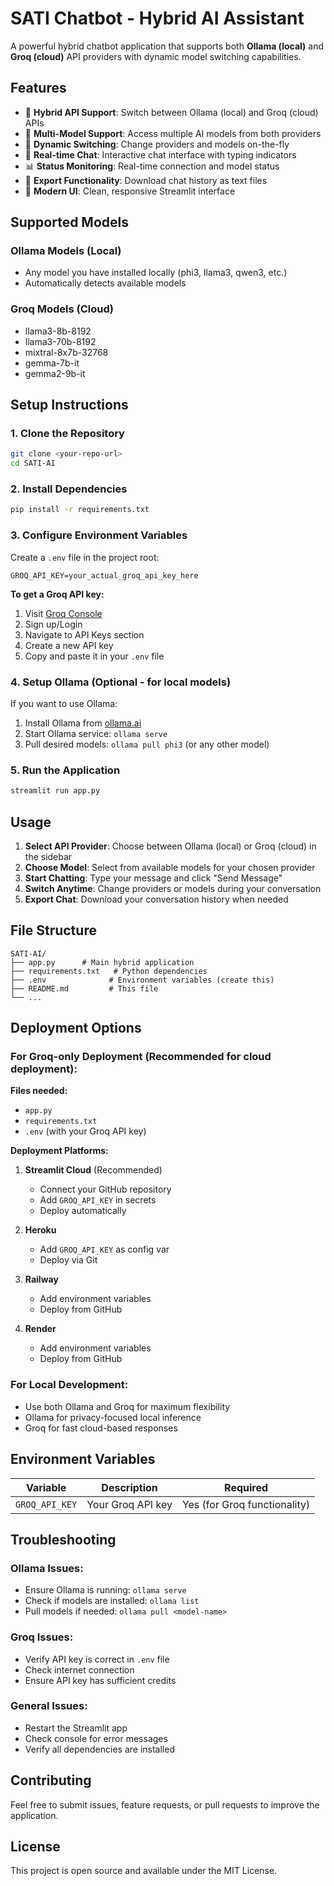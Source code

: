 # SATI Chatbot - Hybrid AI Assistant

A powerful hybrid chatbot application that supports both **Ollama (local)** and **Groq (cloud)** API providers with dynamic model switching capabilities.

## Features

- 🔄 **Hybrid API Support**: Switch between Ollama (local) and Groq (cloud) APIs
- 🤖 **Multi-Model Support**: Access multiple AI models from both providers
- 🔧 **Dynamic Switching**: Change providers and models on-the-fly
- 💬 **Real-time Chat**: Interactive chat interface with typing indicators
- 📊 **Status Monitoring**: Real-time connection and model status
- 💾 **Export Functionality**: Download chat history as text files
- 🎨 **Modern UI**: Clean, responsive Streamlit interface

## Supported Models

### Ollama Models (Local)
- Any model you have installed locally (phi3, llama3, qwen3, etc.)
- Automatically detects available models

### Groq Models (Cloud)
- llama3-8b-8192
- llama3-70b-8192
- mixtral-8x7b-32768
- gemma-7b-it
- gemma2-9b-it

## Setup Instructions

### 1. Clone the Repository
```bash
git clone <your-repo-url>
cd SATI-AI
```

### 2. Install Dependencies
```bash
pip install -r requirements.txt
```

### 3. Configure Environment Variables
Create a `.env` file in the project root:
```env
GROQ_API_KEY=your_actual_groq_api_key_here
```

**To get a Groq API key:**
1. Visit [Groq Console](https://console.groq.com/)
2. Sign up/Login
3. Navigate to API Keys section
4. Create a new API key
5. Copy and paste it in your `.env` file

### 4. Setup Ollama (Optional - for local models)
If you want to use Ollama:
1. Install Ollama from [ollama.ai](https://ollama.ai/)
2. Start Ollama service: `ollama serve`
3. Pull desired models: `ollama pull phi3` (or any other model)

### 5. Run the Application
```bash
streamlit run app.py
```

## Usage

1. **Select API Provider**: Choose between Ollama (local) or Groq (cloud) in the sidebar
2. **Choose Model**: Select from available models for your chosen provider
3. **Start Chatting**: Type your message and click "Send Message"
4. **Switch Anytime**: Change providers or models during your conversation
5. **Export Chat**: Download your conversation history when needed

## File Structure

```
SATI-AI/
├── app.py      # Main hybrid application
├── requirements.txt   # Python dependencies
├── .env              # Environment variables (create this)
├── README.md         # This file
└── ...
```

## Deployment Options

### For Groq-only Deployment (Recommended for cloud deployment):

**Files needed:**
- `app.py`
- `requirements.txt`
- `.env` (with your Groq API key)

**Deployment Platforms:**
1. **Streamlit Cloud** (Recommended)
   - Connect your GitHub repository
   - Add `GROQ_API_KEY` in secrets
   - Deploy automatically

2. **Heroku**
   - Add `GROQ_API_KEY` as config var
   - Deploy via Git

3. **Railway**
   - Add environment variables
   - Deploy from GitHub

4. **Render**
   - Add environment variables
   - Deploy from GitHub

### For Local Development:
- Use both Ollama and Groq for maximum flexibility
- Ollama for privacy-focused local inference
- Groq for fast cloud-based responses

## Environment Variables

| Variable | Description | Required |
|----------|-------------|----------|
| `GROQ_API_KEY` | Your Groq API key | Yes (for Groq functionality) |

## Troubleshooting

### Ollama Issues:
- Ensure Ollama is running: `ollama serve`
- Check if models are installed: `ollama list`
- Pull models if needed: `ollama pull <model-name>`

### Groq Issues:
- Verify API key is correct in `.env` file
- Check internet connection
- Ensure API key has sufficient credits

### General Issues:
- Restart the Streamlit app
- Check console for error messages
- Verify all dependencies are installed

## Contributing

Feel free to submit issues, feature requests, or pull requests to improve the application.

## License

This project is open source and available under the MIT License.